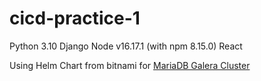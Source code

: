 # cicd-practice-1

Python 3.10 Django
Node v16.17.1 (with npm 8.15.0) React

Using Helm Chart from bitnami for [MariaDB Galera Cluster](https://github.com/bitnami/charts/tree/master/bitnami/mariadb-galera/)